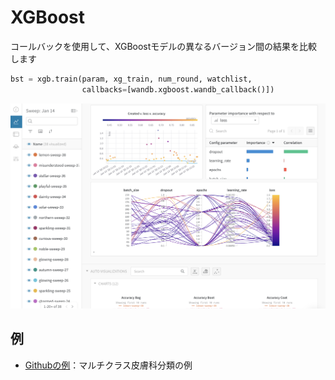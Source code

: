 # XGBoost

 コールバックを使用して、XGBoostモデルの異なるバージョン間の結果を比較します

```python
bst = xgb.train(param, xg_train, num_round, watchlist,
                callbacks=[wandb.xgboost.wandb_callback()])
```

![](../.gitbook/assets/image%20%2812%29.png)

## **例**

*  [Githubの例](https://github.com/wandb/examples/tree/master/examples/boosting-algorithms/xgboost-dermatology)：マルチクラス皮膚科分類の例

